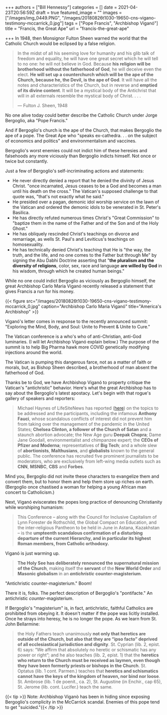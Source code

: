 +++
authors = ["Bill Hennessy"]
categories = []
date = 2021-04-23T20:56:59Z
draft = true
featured_image = ""
images = ["/images/img_0449.PNG", "/images/20180826t1030-19650-cns-vigano-testimony-mccarrick_0.jpg"]
tags = ["Pope Francis", "Archbishop Viganó"]
title = "Francis, the Great Ape"
url = "francis-the-great-ape"

+++
In 1948, then Monsignor Fulton Sheen warned the world that the Catholic Church would be eclipsed by a false religion. 

> In the midst of all his seeming love for humanity and his glib talk of freedom and equality, he will have one great secret which he will tell to no one: he will not believe in God. Because **his religion will be brotherhood without the fatherhood of God**, he will deceive even the elect. **He will set up a counterchurch which will be the ape of the Church, because he, the Devil, is the ape of God**. It will have all the notes and characteristics of the Church, but in reverse and **emptied of its divine content**. It will be a mystical body of the Antichrist that will in all externals resemble the mystical body of Christ. . . .
>
> — Fulton J. Sheen, 1948

No one alive today could better describe the Catholic Church under Jorge Bergoglio, aka "Pope Francis." 

And if Bergoglio's church is the ape of the Church, that makes Bergoglio the ape of a pope. The Great Ape who "speaks ex-cathedra. . . on the subject of economics and politics" and environmentalism and vaccines. 

Bergoglio's worst enemies could not indict him of these heresies and falsehoods any more viciously than Bergoglio indicts himself. Not once or twice but constantly. 

Just a few of Bergoglio's self-incriminating actions and statements:

* He never directly denied a report that he denied the divinity of Jesus Christ. "once incarnated, Jesus ceases to be a God and becomes a man until his death on the cross." The Vatican's supposed challenge to that quote was, "that's not exactly what he said." 
* He presided over a pagan, demonic idol worship service on the lawn of the Vatican and ordered the demonic idols to be venerated in St. Peter's Basilica. 
* He has directly refuted numerous times Christ's "Great Commission" to "baptize them in the name of the Father and of the Son and of the Holy Ghost." 
* He has obliquely rescinded Christ's teachings on divorce and remarriage, as wells St. Paul's and Leviticus's teachings on homosexuality. 
* He has technically denied Christ's teaching that He is "the way, the truth, and the life, and no one comes to the Father but through Me" by signing the Abu Dabhi Doctrine asserting that "**the pluralism and the diversity of religions**, color, sex, race and language **are willed by God** in his wisdom, through which he created human beings."

While no one could indict Bergoglio as viciously as Bergoglio himself, the great Archbishop Carlo Maria Viganó recently released a statement that gives Francis a run for his money. 

{{< figure src="/images/20180826t1030-19650-cns-vigano-testimony-mccarrick_0.jpg" caption="Archbishop Carlo Maria Viganó" title="America's Archbishop" >}}

Viganó's letter comes in response to the recently announced summit: "Exploring the Mind, Body, and Soul: Unite to Prevent & Unite to Cure." 

The Vatican conference is a who's who of anti-Christian, anti-God luminaries. (I will let Archbishop Viganó explain below.) The purpose of the summit is to help Big Pharma hawk more COVID genetically modifying injections around the world. 

The Vatican is pumping this dangerous farce, not as a matter of faith or morals, but, as Bishop Sheen described, a brotherhood of man absent the fatherhood of God. 

Thanks be to God, we have Archbishop Viganó to property critique the Vatican's "antichristic" behavior. Here's what the great Archbishop has to say about the Bergoglio's latest apostacy. Let's begin with that rogue's gallery of speakers and reporters:

> Michael Haynes of LifeSiteNews has reported ([here](https://www.lifesitenews.com/news/vatican-to-host-conference-featuring-covid-jab-developers-big-tech-leaders-fauci-and-chelsea-clinton)) on the topics to be addressed and the participants, including the infamous **Anthony Fauci**, whose scandalous conflicts of interest did not prevent him from taking over the management of the pandemic in the United States; **Chelsea Clinton, a follower of the Church of Satan** and a staunch abortion advocate; the New Age guru **Deepak Chopra**; Dame Jane Goodall, environmentalist and chimpanzee expert; the **CEOs of Pfizer and Moderna**; representatives of **Big Tech**; and a whole slew of **abortionists**, **Malthusians**, and **globalists** known to the general public. The conference has recruited five prominent journalists to be moderators, who are exclusively from left-wing media outlets such as **CNN**, **MSNBC**, **CBS** and **Forbes**.

Mind you, Bergoglio did not invite these characters to evangelize them and convert them, but to honor them and help them store up riches on earth. (Bergoglio once chastised a woman for helping a young African man concert to Catholicism.)

Next, Viganó eviscerates the popes long practice of denouncing Christianity while worshiping humanism:

> This Conference – along with the Council for Inclusive Capitalism of Lynn Forester de Rothschild, the Global Compact on Education, and the inter-religious Pantheon to be held in June in Astana, Kazakhstan – is the **umpteenth scandalous confirmation of a disturbing departure of the current Hierarchy, and in particular its highest Roman members, from Catholic orthodoxy.**

Viganó is just warming up. 

> **The Holy See has deliberately renounced the supernatural mission of the Church**, making itself the **servant** of the **New World Order** and **Masonic globalism** in an **_antichristic_** **counter-magisterium**.

"Antichristic counter-magisterium." Boom!

There it is, folks. The perfect description of Bergoglio's "pontifacte." An antichristic _counter_-magisterium. 

If Bergoglio's "magisterium" is, in fact, antichristic, faithful Catholics are prohibited from obeying it. It doesn't matter if the pope was licitly installed. Once he strays into heresy, he is no longer the pope. As we learn from St. John Bellarmine:

> the Holy Fathers teach unanimously **not only that heretics are outside of the Church, but also that they are “ipso facto” deprived of all ecclesiastical jurisdiction and dignity**. St. Cyprian (lib. 2, epist. 6) says: “We affirm that absolutely no heretic or schismatic has any power or right”; and he also teaches (lib. 2, epist. 1) that the **heretics who return to the Church must be received as laymen, even though they have been formerly priests or bishops in the Church**. St. Optatus (lib. 1 cont. Parmen.) teaches that **heretics and schismatics cannot have the keys of the kingdom of heaven, nor bind nor loose**. St. Ambrose (lib. 1 de poenit., ca. 2), St. Augustine (in Enchir., cap 65), St. Jerome (lib. cont. Lucifer.) teach the same.

{{< tip >}} Note: Archbishop Viganò has been in hiding since exposing Bergoglio's complicity in the McCarrick scandal. Enemies of this pope tend to get "suicided."{{< /tip >}}